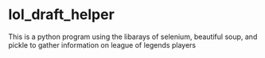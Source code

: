 # lol_draft_helper
This is a python program using the libarays of selenium, beautiful soup, and pickle to gather information on league of legends players
